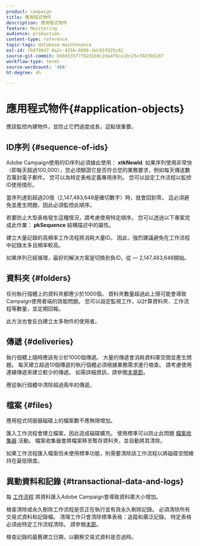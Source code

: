 ```yaml
---
product: campaign
title: 應用程式物件
description: 應用程式物件
feature: Monitoring
audience: production
content-type: reference
topic-tags: database-maintenance
exl-id: fb4798d7-0a2c-455b-86b6-3dcb5fd25c82
source-git-commit: b666535f7f82d1b8c2da4fbce1bc25cf8d39d187
workflow-type: tm+mt
source-wordcount: '466'
ht-degree: 4%

---
```


# 應用程式物件{#application-objects}



應該監控內建物件，並防止它們過度成長，這點很重要。

## ID序列 {#sequence-of-ids}

Adobe Campaign使用的ID序列必須據此使用： **xtkNewId**. 如果序列使用非常快（即每天超過100,000），您必須驗證它是否符合您的業務要求，例如每天傳送數百萬封電子郵件。 您可以為特定表格定義專用序列。 您可以設定工作流程以監控ID使用情形。

當序列達到超過20億（2,147,483,648是確切數字）時，就會回到零。 這必須避免並產生問題，因此必須監控此順序。

若要防止大型表格發生這種情況，請考慮使用特定順序。 您可以透過以下專案完成此作業： **pkSequence** 結構描述中的屬性。

建立大量記錄的高頻率工作流程將消耗大量ID。 因此，強烈建議避免在工作流程中記錄太多且頻率較高。

如果序列已經循環，最好的解決方案是切換到負ID，從 — 2,147,483,648開始。

## 資料夾 {#folders}

任何執行個體上的資料夾都應少於1000個。 資料夾數量超過此上限可能會導致Campaign使用者端的效能問題。 您可以設定監視工作，以計算資料夾、工作流程等數量，並定期回報。

此方法也會反白建立太多物件的使用者。

## 傳遞 {#deliveries}

執行個體上隨時應該有少於1000個傳遞。 大量的傳遞會消耗資料庫空間並產生問題。 每天建立超過10個傳遞的執行個體必須根據業務需求進行檢查。 請考慮使用連續傳遞來建立較少的傳遞。 如需詳細資訊，請參閱[本章節](../../workflow/using/continuous-delivery.md)。

應從執行個體中清除超過兩年的傳遞。

## 檔案 {#files}

應用程式伺服器磁碟上的檔案數不應無限增加。

匯入工作流程會建立檔案，因此造成磁碟擴充。 使用標準可以防止此問題 [檔案收集器](../../workflow/using/file-collector.md) 活動。 檔案收集器會將檔案移至暫存資料夾，並自動將其清除。

如果工作流程匯入檔案但未使用標準功能，則需要清除該工作流程以將磁碟空間維持在最低限度。

## 異動資料和記錄 {#transactional-data-and-logs}

每 [工作流程](../../workflow/using/data-life-cycle.md#work-table) 將資料匯入Adobe Campaign會導致資料庫大小增加。

檢查清除或永久刪除工作流程是否正在執行並有效永久刪除記錄。 必須清除所有交易式資料和記錄檔。 清理工作只會清除標準表格：追蹤和廣泛記錄。 特定表格必須由特定工作流程清除。 請參閱[本節](../../workflow/using/monitoring-workflow-execution.md#purging-the-logs)。

檢查記錄的最舊建立日期，以觀察交易式資料是否過時。
